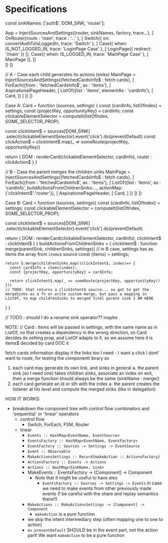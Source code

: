 # Specifications

const sinkNames: ['auth$', DOM_SINK, 'router'];

App = InjectSourcesAndSettings({router, sinkNames, factory, trace...}, [
  OnRoute({route : 'main', trace : '...' }, [
    Switch({
      on: convertAuthToIsLoggedIn,
      trace: 'Switch'
    }, [
      Case({ when: IS_NOT_LOGGED_IN, trace: 'LoginPage Case' }, [
        LoginPage({ redirect: '/main' })
      ]),
      Case({ when: IS_LOGGED_IN, trace: 'MainPage Case' }, [
        MainPage
      ]),
    ])  
  ])
])

// A - Case each child generates its actions (sinks)
MainPage = InjectSourcesAndSettings({fetchedCardsInfo$ : fetch cards}, [
  ForEach({from : 'fetchedCardsInfo$', as : 'items'}, [
    AspirationalPageHeader, [
      ListOf({list : 'items', elementAs : 'cardInfo'}, [
        Card, 
      ])
    ]
  ])
])

Case A:
Card = function (sources, settings) {
  const {cardInfo, listOfIndex} = settings;
  const {projectKey, opportunityKey} = cardInfo;
  const clickableElementSelector = computeIt(listOfIndex, SOME_SELECTOR_PROP);
  
  const clickIntent$ = sources[DOM_SINK]
    .select(clickableElementSelector).event('click').do(preventDefault)
  const clickAction$ = clickIntent$.map(_ => someRoute(projectKey, opportunityKey))
  
  return {
    DOM : renderCard(clickableElementSelector, cardInfo),
    router : clickAction$
  }
}

// B - Case the parent merges the children sinks
MainPage = InjectSourcesAndSettings({fetchedCardsInfo$ : fetch cards}, [
  ForEach({from : 'fetchedCardsInfo$', as : 'items'}, [
    ListOf({list : 'items', as : 'cardInfo', buildActionsFromChildrenSinks:..., actionMap:{'clickIntent$':'router'}}, [
      AspirationalPageHeader, [
        Card, 
      ]
    ])
  ])
])

Case B:
Card = function (sources, settings){
  const {cardInfo, listOfIndex} = settings;
  const clickableElementSelector = computeIt(listOfIndex, SOME_SELECTOR_PROP);
  
  const clickIntent$ = sources[DOM_SINK]
    .select(clickableElementSelector).event('click').do(preventDefault)
  
  return {
    DOM : renderCard(clickableElementSelector, cardInfo),
    clickIntent$ : clickIntent$
  }
}
buildActionsFromChildrenSinks = {
  clickIntent$ : function merge(parentSink, childrenSinks, settings){
    // in B case, settings has as items the array from `items$` source
    const {items} = settings;
    
    return $.merge(childrenSinks.map((clickIntent$, index)=> {
      const cardInfo = items[index];
      const {projectKey, opportunityKey} = cardInfo;

      return clickIntent$.map(_ => someRoute(projectKey, opportunityKey))
    }))
    // TODO: that returns a clickIntent$ source... so got to get the mergeSinks as a fn or write custom merge, but pass a mapping in ListOf, to map childrenSinks to merged final parent sink I AM HERE

  }
}

// TODO : should I do a rename sink operator?? maybe

NOTE:
// Card : items will be passed in settings, with the same name as in ListOf, no that creates a dependency in the wrong direction, so Card decides its setting prop, and ListOf adapts to it, so we assume here it is items$ decided by card DOC it

fetch cards information
display it
the links too I need - I want a click I dont' want to route, for testing the componentl ibrary
so 
1. each card may generate its own link, and sinks in general
  a. the parent sink (so I need one) takes children sinks, associate an index on exit, then a merge function should always be the same {sinkName : merge()
2. each card generate an id or sth with the index
  a. the parent creates the listener at his level and compute the merged sinks (like in delegation)

HOW IT WORKS:
- breakdown the component tree with control flow combinators and 'sequential' or 'linear' operators
  - control flow
    - Switch, ForEach, FSM, Router
  - linear
    - `Events :: HashMap<EventName, EventSource>`
    - `EventsFactory :: HashMap<EventName, EventFactory>`
    - `EventFactory :: Sources -> Settings -> EventSource`
    - `Event :: Observable`
    - `MakeActionsSettings :: Record{makeAction :: ActionsFactory}`
    - `ActionsFactory :: Events -> Actions`
    - `Actions :: HashMap<SinkName, Sink>`
    - MakeEvents :: EventsFactory -> [Component] -> Component
      - Note that it might be useful to have also 
        - `EventsFactory :: Sources -> Settings -> Events` in case we need to make events from other previously made events (! be careful with the share and replay semantics there!!)
    - `MakeActions :: MakeActionsSettings -> [Component] -> Component` 
      - `makeAction` is a pure function
    - we skip the intent intermediary step (often mapping one to one to action)
    - `ev.preventDefault` SHOULD be in the event part, not the action part! We want  `makeAction` to be a pure function
      
